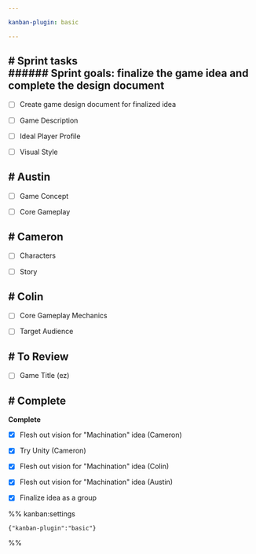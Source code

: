 ```yaml
---

kanban-plugin: basic

---
```


## # Sprint tasks<br>###### Sprint goals: finalize the game idea and complete the design document

- [ ] Create game design document for finalized idea
- [ ] Game Description
- [ ] Ideal Player Profile
- [ ] Visual Style


## # Austin

- [ ] Game Concept
- [ ] Core Gameplay


## # Cameron

- [ ] Characters
- [ ] Story


## # Colin

- [ ] Core Gameplay Mechanics
- [ ] Target Audience


## # To Review

- [ ] Game Title (ez)


## # Complete

**Complete**
- [x] Flesh out vision for "Machination" idea (Cameron)
- [x] Try Unity (Cameron)
- [x] Flesh out vision for "Machination" idea (Colin)
- [x] Flesh out vision for "Machination" idea (Austin)
- [x] Finalize idea as a group




%% kanban:settings
```
{"kanban-plugin":"basic"}
```
%%